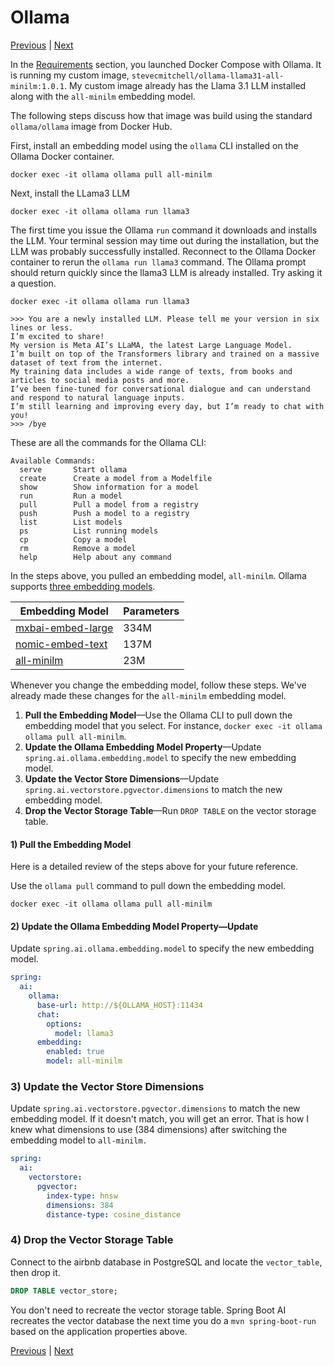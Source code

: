 # Ollama
[Previous](2-Requirements.md) | [Next](4-Spring-AI.md)

In the [Requirements](2-Requirements.md) section, you launched Docker Compose with Ollama. It is running my custom image, 
`stevecmitchell/ollama-llama31-all-minilm:1.0.1`. My custom image already has the Llama 3.1 LLM installed along with the `all-minilm` embedding model.

The following steps discuss how that image was build using the standard `ollama/ollama` image from Docker Hub.

First, install an embedding model using the `ollama` CLI installed on the Ollama Docker container.

```shell
docker exec -it ollama ollama pull all-minilm
```

Next, install the LLama3 LLM

```shell
docker exec -it ollama ollama run llama3
```

The first time you issue the Ollama `run` command it downloads and installs the LLM. Your terminal session may time out during the installation, but the LLM was probably successfully installed.
Reconnect to the Ollama Docker container to rerun the `ollama run llama3` command. The Ollama prompt should return quickly since the llama3 LLM is already installed. Try asking it a question.

```shell
docker exec -it ollama ollama run llama3

>>> You are a newly installed LLM. Please tell me your version in six lines or less.
I’m excited to share!
My version is Meta AI’s LLaMA, the latest Large Language Model.
I’m built on top of the Transformers library and trained on a massive dataset of text from the internet.
My training data includes a wide range of texts, from books and articles to social media posts and more.
I’ve been fine-tuned for conversational dialogue and can understand and respond to natural language inputs.
I’m still learning and improving every day, but I’m ready to chat with you!
>>> /bye
```

These are all the commands for the Ollama CLI:
```
Available Commands:
  serve       Start ollama
  create      Create a model from a Modelfile
  show        Show information for a model
  run         Run a model
  pull        Pull a model from a registry
  push        Push a model to a registry
  list        List models
  ps          List running models
  cp          Copy a model
  rm          Remove a model
  help        Help about any command
```

In the steps above, you pulled an embedding model, `all-minilm`. Ollama supports [three embedding models](https://ollama.com/blog/embedding-models).

| Embedding Model                                                   | Parameters   |
|-------------------------------------------------------------------|--------------|
| [mxbai-embed-large](https://ollama.com/library/mxbai-embed-large) | 334M         |
| [nomic-embed-text](https://ollama.com/library/nomic-embed-text)   | 137M         |
| [all-minilm](https://ollama.com/library/all-minilm)               | 23M          |

Whenever you change the embedding model, follow these steps. We've already made these changes for the `all-minilm` embedding model.

1) __Pull the Embedding Model__—Use the Ollama CLI to pull down the embedding model that you select. For instance, `docker exec -it ollama ollama pull all-minilm`.
2) __Update the Ollama Embedding Model Property__—Update `spring.ai.ollama.embedding.model` to specify the new embedding model.
3) __Update the Vector Store Dimensions__—Update `spring.ai.vectorstore.pgvector.dimensions` to match the new embedding model.
4) __Drop the Vector Storage Table__—Run `DROP TABLE` on the vector storage table.

#### 1) Pull the Embedding Model
Here is a detailed review of the steps above for your future reference.

Use the `ollama pull` command to pull down the embedding model.

```shell
docker exec -it ollama ollama pull all-minilm
```

#### 2) Update the Ollama Embedding Model Property—Update
Update `spring.ai.ollama.embedding.model` to specify the new embedding model.

```yaml
spring:
  ai:
    ollama:
      base-url: http://${OLLAMA_HOST}:11434
      chat:
        options:
          model: llama3
      embedding:
        enabled: true
        model: all-minilm
```

### 3) Update the Vector Store Dimensions
Update `spring.ai.vectorstore.pgvector.dimensions` to match the new embedding model. If it doesn't match, you will get
an error. That is how I knew what dimensions to use (384 dimensions) after switching the embedding model to `all-minilm.`

```yaml
spring:
  ai:
    vectorstore:
      pgvector:
        index-type: hnsw
        dimensions: 384
        distance-type: cosine_distance
```

### 4) Drop the Vector Storage Table
Connect to the airbnb database in PostgreSQL and locate the `vector_table`, then drop it.

```sql
DROP TABLE vector_store;
```

You don't need to recreate the vector storage table. Spring Boot AI recreates the vector database the next time you
do a `mvn spring-boot-run` based on the application properties above.

[Previous](2-Requirements.md) | [Next](4-Spring-AI.md)